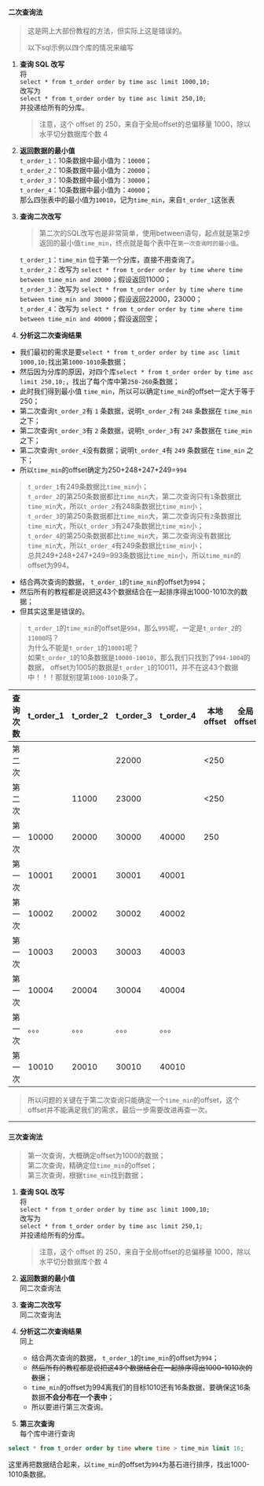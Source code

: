 #### 二次查询法
> 这是网上大部份教程的方法，但实际上这是错误的。
>
> 以下sql示例以四个库的情况来编写
1. **查询 SQL 改写**  
   将  
   `select * from t_order order by time asc limit 1000,10;`  
   改写为  
   `select * from t_order order by time asc limit 250,10;`  
   并投递给所有的分库。
   > 注意，这个 offset 的 250，来自于全局offset的总偏移量 1000，除以水平切分数据库个数 4
2. **返回数据的最小值**  
   `t_order_1`：10条数据中最小值为：`10000`；  
   `t_order_2`：10条数据中最小值为：`20000`；  
   `t_order_3`：10条数据中最小值为：`30000`；  
   `t_order_4`：10条数据中最小值为：`40000`；  
   那么四张表中的最小值为`10010`，记为`time_min`，来自`t_order_1`这张表
3. **查询二次改写**
   > 第二次的SQL改写也是非常简单，使用between语句，起点就是第2步返回的最小值`time_min`，终点就是每个表中在`第一次查询时的最小值`。
   
   `t_order_1`：`time_min` 位于第一个分库，直接不用查询了。  
   `t_order_2`：改写为 `select * from t_order order by time where time between time_min and 20000`；假设返回11000；  
   `t_order_3`：改写为 `select * from t_order order by time where time between time_min and 30000`；假设返回22000，23000；  
   `t_order_4`：改写为 `select * from t_order order by time where time between time_min and 40000`；假设返回空；
4. **分析这二次查询结果**
  * 我们最初的需求是要`select * from t_order order by time asc limit 1000,10;`找出第`1000-1010`条数据；
  * 然后因为分库的原因，对四个库`select * from t_order order by time asc limit 250,10;`，找出了每个库中第`250-260`条数据；
  * 此时我们得到最小值 `time_min`，所以可以确定`time_min`的offset一定大于等于250；
  * 第二次查询`t_order_2`有 `1` 条数据，说明`t_order_2`有 `248` 条数据在 `time_min` 之下；
  * 第二次查询`t_order_3`有 `2` 条数据，说明`t_order_3`有 `247` 条数据在 `time_min` 之下；
  * 第二次查询`t_order_4`没有数据；说明`t_order_4`有 `249` 条数据在 `time_min` 之下；
  * 所以`time_min`的offset确定为250+248+247+249=`994`
   > `t_order_1`有249条数据比`time_min`小；  
   > `t_order_2`的第250条数据都比`time_min`大，第二次查询只有`1`条数据比`time_min`大，所以`t_order_2`有248条数据比`time_min`小；  
   > `t_order_3`的第250条数据都比`time_min`大，第二次查询只有`2`条数据比`time_min`大，所以`t_order_3`有247条数据比`time_min`小；  
   > `t_order_4`的第250条数据都比`time_min`大，第二次查询没有数据比`time_min`大，所以`t_order_4`有249条数据比`time_min`小；  
   > 总共249+248+247+249=993条数据比`time_min`小，所以`time_min`的offset为994。
  * 结合两次查询的数据， `t_order_1`的`time_min`的offset为`994`；
  * 然后所有的教程都是说把这43个数据结合在一起排序得出1000-1010次的数据；
  * 但其实这里是错误的。
   > `t_order_1`的`time_min`的offset是`994`，那么`995`呢，一定是`t_order_2`的`11000`吗？  
   > 为什么不能是`t_order_1`的`10001`呢？  
   > 如果`t_order_1`的10条数据是`10000-10010`，那么我们只找到了`994-1004`的数据，
   > offset为1005的数据是`t_order_1`的10011，并不在这43个数据中！！！那就别提第`1000-1010`条了。

| 查询次数 | t_order_1 | t_order_2 | t_order_3 | t_order_4 | 本地offset | 全局offset |
|------|-----------|-----------|-----------|-----------|----------|----------|
| 第二次  |           |           | 22000     |           | <250     |          |
| 第二次  |           | 11000     | 23000     |           | <250     |          |
| 第一次  | 10000     | 20000     | 30000     | 40000     | 250      |          |
| 第一次  | 10001     | 20001     | 30001     | 40001     |          |          |
| 第一次  | 10002     | 20002     | 30002     | 40002     |          |          |
| 第一次  | 10003     | 20003     | 30003     | 40003     |          |          |
| 第一次  | 10004     | 20004     | 30004     | 40004     |          |          |
| 第一次  | 。。。       | 。。。       | 。。。       | 。。。       |          |          |
| 第一次  | 10010     | 20010     | 30010     | 40010     |          |          |

> 所以问题的关键在于第二次查询只能确定一个`time_min`的offset，这个offset并不能满足我们的需求，最后一步需要改进再查一次。


---

#### 三次查询法
> 第一次查询，大概确定offset为1000的数据；  
> 第二次查询，精确定位`time_min`的offset；  
> 第三次查询，根据`time_min`找到数据；
1. **查询 SQL 改写**  
   将  
   `select * from t_order order by time asc limit 1000,10;`  
   改写为  
   `select * from t_order order by time asc limit 250,1;`  
   并投递给所有的分库。
   > 注意，这个 offset 的 250，来自于全局offset的总偏移量 1000，除以水平切分数据库个数 4

2. **返回数据的最小值**  
   同二次查询法
3. **查询二次改写**  
   同二次查询法
4. **分析这二次查询结果**  
   同上
   * 结合两次查询的数据， `t_order_1`的`time_min`的offset为`994`；
   * ~~然后所有的教程都是说把这43个数据结合在一起排序得出1000-1010次的数据~~；
   * `time_min`的offset为994离我们的目标1010还有16条数据，要确保这16条数据**不会分布在一个表中**；
   * 所以要进行第三次查询。
5. **第三次查询**  
   每个库中进行查询
```sql
select * from t_order order by time where time > time_min limit 16;
```
这里再把数据结合起来，以`time_min`的offset为`994`为基石进行排序，找出1000-1010条数据。


